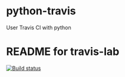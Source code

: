 # python-travis
User Travis CI with python

# README for travis-lab

[![Build status](https://travis-ci.org/slavong/python-travis.svg?branch=master)](https://travis-ci.org/slavong/python-travis)

